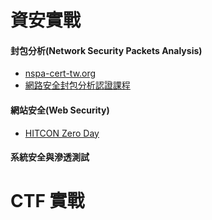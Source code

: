 # 資安實戰
#### 封包分析(Network Security Packets Analysis)
- [nspa-cert-tw.org](https://www.nspa-cert-tw.org)
- [網路安全封包分析認證課程](https://www.uuu.com.tw/Course/Show/930/%E7%B6%B2%E8%B7%AF%E5%AE%89%E5%85%A8%E5%B0%81%E5%8C%85%E5%88%86%E6%9E%90%E8%AA%8D%E8%AD%89%E8%AA%B2%E7%A8%8B)

#### 網站安全(Web Security)
- [HITCON Zero Day](https://zeroday.hitcon.org/)

#### 系統安全與滲透測試

# CTF 實戰
